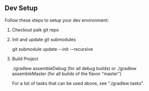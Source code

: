 ## Dev Setup

Follow these steps to setup your dev environment:

1. Checkout paik git repo
2. Init and update git submodules

    git submodule update --init --recursive

3. Build Project

   ./gradlew assembleDebug (for all debug builds)
   	     or
   ./gradlew assembleMaster (for all builds of the flavor "master")

   For a list of tasks that can be used above, see "./gradlew tasks". 
